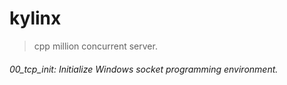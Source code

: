 # kylinx
> cpp million concurrent server.

###### 00_tcp_init: Initialize Windows socket programming environment.

